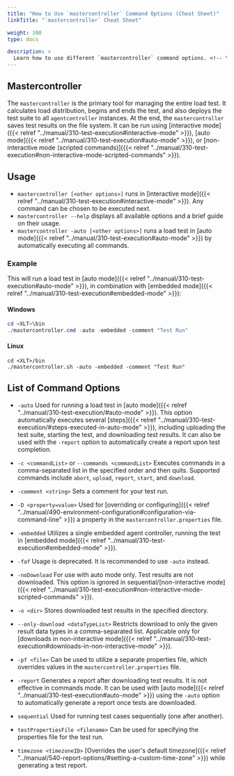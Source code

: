 ```yaml
---
title: "How to Use `mastercontroller` Command Options (Cheat Sheet)"
linkTitle: "`mastercontroller` Cheat Sheet"

weight: 300
type: docs

description: >
  Learn how to use different `mastercontroller` command options. <!-- You will find the usage instructions and a list of available commands below. -->
---
```

## Mastercontroller 
The `mastercontroller` is the primary tool for managing the entire load test. It calculates load distribution, begins and ends the test, and also deploys the test suite to all `agentcontroller` instances. At the end, the `mastercontroller` saves test results on the file system. It can be run using [interactive mode]({{< relref "../manual/310-test-execution#interactive-mode" >}}), [auto mode]({{< relref "../manual/310-test-execution#auto-mode" >}}), or [non-interactive mode (scripted commands)]({{< relref "../manual/310-test-execution#non-interactive-mode-scripted-commands" >}}).

## Usage

- `mastercontroller [<other options>]` runs in [interactive mode]({{< relref "../manual/310-test-execution#interactive-mode" >}}). Any command can be chosen to be executed next.
- `mastercontroller --help` displays all available options and a brief guide on their usage.
- `mastercontroller -auto [<other options>]` runs a load test in [auto mode]({{< relref "../manual/310-test-execution#auto-mode" >}}) by automatically executing all commands.

### Example

 This will run a load test in [auto mode]({{< relref "../manual/310-test-execution#auto-mode" >}}), in combination with [embedded mode]({{< relref "../manual/310-test-execution#embedded-mode" >}}):
#### Windows
```powershell 
cd <XLT>\bin
./mastercontroller.cmd -auto -embedded -comment "Test Run" 
```
#### Linux
```shell 
cd <XLT>/bin
./mastercontroller.sh -auto -embedded -comment "Test Run" 
```

## List of Command Options
- `-auto` Used for running a load test in [auto mode]({{< relref "../manual/310-test-execution/#auto-mode" >}}). This option automatically executes several [steps]({{< relref "../manual/310-test-execution/#steps-executed-in-auto-mode" >}}), including uploading the test suite, starting the test, and downloading test results. It can also be used with the `-report` option to automatically create a report upon test completion.  

- `-c <commandList>` or `--commands <commandList>` Executes commands in a comma-separated list in the specified order and then quits. Supported commands include `abort`, `upload`, `report`, `start`, and `download`.

- `-comment <string>` Sets a comment for your test run. 

- `-D <property=value>` Used for [overriding or configuring]({{< relref "../manual/490-environment-configuration#configuration-via-command-line" >}}) a property in the `mastercontroller.properties` file.

- `-embedded` Utilizes a single embedded agent controller, running the test in [embedded mode]({{< relref "../manual/310-test-execution#embedded-mode" >}}).

- `-faf` Usage is deprecated. It is recommended to use `-auto` instead.

- `-noDownload` For use with auto mode only. Test results are not downloaded. This option is ignored in sequential/[non-interactive mode]({{< relref "../manual/310-test-execution#non-interactive-mode-scripted-commands" >}}).

- `-o <dir>`  Stores downloaded test results in the specified directory. 

- `--only-download <dataTypeList>` Restricts download to only the given result data types in a comma-separated list. Applicable only for [downloads in non-interactive mode]({{< relref "../manual/310-test-execution#downloads-in-non-interactive-mode" >}}). 

- `-pf <file>` Can be used to utilize a separate properties file, which overrides values in the `mastercontroller.properties` file.

- `-report` Generates a report after downloading test results. It is not effective in commands mode. It can be used with [auto mode]({{< relref "../manual/310-test-execution#auto-mode" >}}) using the `-auto` option to automatically generate a report once tests are downloaded.

- `sequential` Used for running test cases sequentially (one after another).

- `testPropertiesFile <filename>` Can be used for specifying the properties file for the test run.  

- `timezone <timezoneID>` [Overrides the user's default timezone]({{< relref "../manual/540-report-options/#setting-a-custom-time-zone" >}}) while generating a test report.
